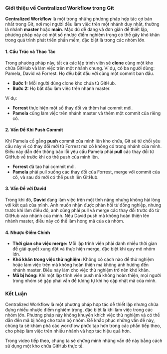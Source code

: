 ### Giới thiệu về Centralized Workflow trong Git

**Centralized Workflow** là một trong những phương pháp hợp tác cơ bản nhất trong Git, nơi mọi người đều làm việc trên một nhánh duy nhất, thường là nhánh **master** hoặc **main**. Mặc dù dễ dàng và đơn giản để thiết lập, phương pháp này có một số nhược điểm nghiêm trọng có thể gây khó khăn trong quá trình phát triển phần mềm, đặc biệt là trong các nhóm lớn.

#### 1. Cấu Trúc và Thao Tác

Trong phương pháp này, tất cả các lập trình viên sẽ **clone** cùng một kho chứa GitHub và làm việc trên một nhánh chung. Ví dụ, có ba người dùng: Pamela, David và Forrest. Họ đều bắt đầu với cùng một commit ban đầu.

- **Bước 1:** Mỗi người dùng clone kho chứa từ GitHub.
- **Bước 2:** Họ bắt đầu làm việc trên nhánh master.

Ví dụ:
- **Forrest** thực hiện một số thay đổi và thêm hai commit mới.
- **Pamela** cũng làm việc trên nhánh master và thêm một commit của riêng cô.

#### 2. Vấn Đề Khi Push Commit

Khi Pamela cố gắng **push** commit của mình lên kho chứa, Git sẽ từ chối yêu cầu này vì có thay đổi mới từ Forrest mà cô không có trong nhánh của mình. Điều này dẫn đến thông báo lỗi yêu cầu Pamela phải **pull** các thay đổi từ GitHub về trước khi có thể push của mình lên.

- **Forrest** đã tạo hai commit mới.
- **Pamela** phải pull xuống các thay đổi của Forrest, merge với commit của cô, và sau đó mới có thể push lên GitHub.

#### 3. Vấn Đề với David

Trong khi đó, **David** đang làm việc trên một tính năng nhưng không hài lòng với kết quả của mình. Anh muốn nhận được phản hồi từ đồng nghiệp, nhưng trước khi làm điều đó, anh cũng phải pull và merge các thay đổi trước đó từ GitHub vào nhánh của mình. Nếu David push mã không hoàn thiện lên nhánh master, điều này có thể làm hỏng mã của cả nhóm.

#### 4. Nhược Điểm Chính

- **Thời gian cho việc merge:** Mỗi lập trình viên phải dành nhiều thời gian để giải quyết xung đột và thực hiện merge, đặc biệt khi quy mô nhóm lớn.
- **Khó khăn trong việc thử nghiệm:** Không có cách nào để thử nghiệm hoặc làm việc trên mã không hoàn thiện mà không ảnh hưởng đến nhánh master. Điều này làm cho việc thử nghiệm trở nên khó khăn.
- **Mã bị hỏng:** Khi một lập trình viên push mã không hoàn thiện, mọi người trong nhóm sẽ gặp phải vấn đề tương tự khi họ cập nhật mã của mình.

### Kết Luận

Centralized Workflow là một phương pháp hợp tác dễ thiết lập nhưng chứa đựng nhiều nhược điểm nghiêm trọng, đặc biệt là khi làm việc trong các nhóm lớn. Phương pháp này không khuyến khích việc thử nghiệm và có thể dẫn đến mã bị hỏng cho toàn bộ nhóm. Để khắc phục những vấn đề này, chúng ta sẽ khám phá các workflow phức tạp hơn trong các phần tiếp theo, cho phép làm việc trên nhiều nhánh và hợp tác hiệu quả hơn.

Trong video tiếp theo, chúng ta sẽ chứng minh những vấn đề này bằng cách sử dụng một kho chứa GitHub thực tế.

